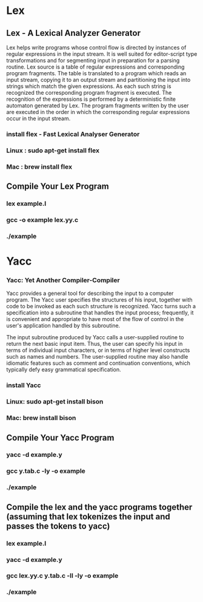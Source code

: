 # Lex
## Lex - A Lexical Analyzer Generator

Lex helps write programs whose control flow is directed by instances of regular expressions in the input stream. It is well suited for editor-script type transformations and for segmenting input in preparation for a parsing routine.
Lex source is a table of regular expressions and corresponding program fragments. The table is translated to a program which reads an input stream, copying it to an output stream and partitioning the input into strings which match the given expressions. As each such string is recognized the corresponding program fragment is executed. The recognition of the expressions is performed by a deterministic finite automaton generated by Lex. The program fragments written by the user are executed in the order in which the corresponding regular expressions occur in the input stream.
 
### install flex - Fast Lexical Analyser Generator  
### Linux : sudo apt-get install flex
### Mac : brew install flex

## Compile Your Lex Program
### lex example.l
### gcc -o example lex.yy.c
###    ./example



# Yacc
### Yacc: Yet Another Compiler-Compiler

Yacc provides a general tool for describing the input to a computer program. The Yacc user specifies the structures of his input, together with code to be invoked as each such structure is recognized. Yacc turns such a specification into a subroutine that handles the input process; frequently, it is convenient and appropriate to have most of the flow of control in the user's application handled by this subroutine.

The input subroutine produced by Yacc calls a user-supplied routine to return the next basic input item. Thus, the user can specify his input in terms of individual input characters, or in terms of higher level constructs such as names and numbers. The user-supplied routine may also handle idiomatic features such as comment and continuation conventions, which typically defy easy grammatical specification.

### install Yacc 
### Linux: sudo apt-get install bison
### Mac: brew install bison

## Compile Your Yacc Program
### yacc -d example.y
### gcc y.tab.c -ly -o example
### ./example




## Compile the lex and the yacc programs together (assuming that lex tokenizes the input and passes the tokens to yacc)

### lex example.l
### yacc -d example.y
### gcc lex.yy.c y.tab.c -ll -ly -o example
### ./example


